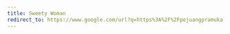 ```yaml
---
title: Sweety Woman
redirect_to: https://www.google.com/url?q=https%3A%2F%2Fpejuangpramuka.blogspot.com%2Fp%2Fsweety-woman.html&sa=D&sntz=1&usg=AOvVaw0IAMCnsvNP-PFmv8A_JMLe
---
```

